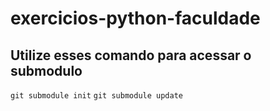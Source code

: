 # exercicios-python-faculdade

## Utilize esses comando para acessar o submodulo
```git submodule init```
```git submodule update```
